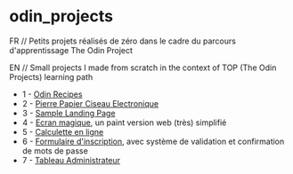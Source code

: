 # odin_projects

FR // Petits projets réalisés de zéro dans le cadre du parcours d'apprentissage The Odin Project 

EN // Small projects I made from scratch in the context of TOP (The Odin Projects) learning path


- 1 - [Odin Recipes](https://poudlardo.github.io/odin_projects/odin-recipes-page/)
- 2 - [Pierre Papier Ciseau Electronique](https://poudlardo.github.io/odin_projects/rock_paper_scissors/ropasci.html)
- 3 - [Sample Landing Page](https://poudlardo.github.io/odin_projects/sample-landing-page/index.html)
- 4 - [Ecran magique](https://poudlardo.github.io/odin_projects/ecran_magique_web/web_ecran.html), un paint version web (très) simplifié
- 5 - [Calculette en ligne](https://poudlardo.github.io/odin_projects/Calculette/index.html)
- 6 - [Formulaire d'inscription](https://poudlardo.github.io/odin_projects/sample_signup_form/index.html), avec système de validation et confirmation de mots de passe
- 7 - [Tableau Administrateur](https://poudlardo.github.io/odin_projects/tableau_admin/index.html)
